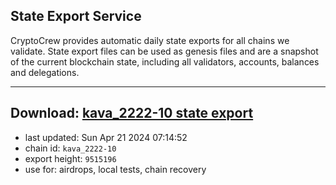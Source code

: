 ## State Export Service
CryptoCrew provides automatic daily state exports for all chains we validate. State export files can be used as genesis files and are a snapshot of the current blockchain state, including all validators, accounts, balances and delegations.

---
**Download: [kava_2222-10 state export](https://dl-eu2.ccvalidators.com/SERVICE/kava/kava_2222-10_export_9515196.json)**
---

- last updated: Sun Apr 21 2024 07:14:52
- chain id: `kava_2222-10`
- export height: `9515196`
- use for: airdrops, local tests, chain recovery
